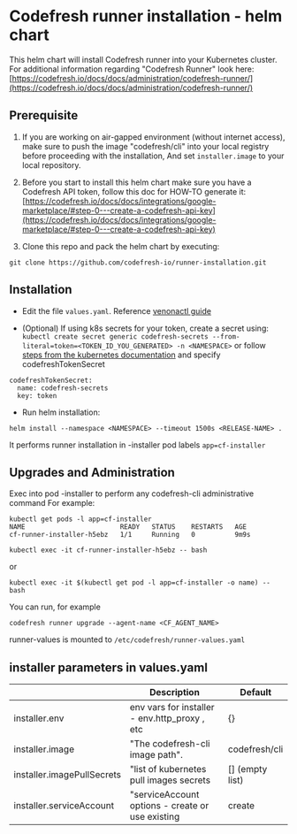 # Codefresh runner installation - helm chart

This helm chart will install Codefresh runner into your Kubernetes cluster. 
For additional information regarding "Codefresh Runner" look here: [https://codefresh.io/docs/docs/administration/codefresh-runner/](https://codefresh.io/docs/docs/administration/codefresh-runner/)

## Prerequisite
1. If you are working on air-gapped environment (without internet access), make sure to push the image "codefresh/cli" into your local registry before proceeding with the installation, And set `installer.image` to your local repository.

2. Before you start to install this helm chart make sure you have a Codefresh API token, follow this doc for HOW-TO generate it: [https://codefresh.io/docs/docs/integrations/google-marketplace/#step-0---create-a-codefresh-api-key](https://codefresh.io/docs/docs/integrations/google-marketplace/#step-0---create-a-codefresh-api-key)

3. Clone this repo and pack the helm chart by executing:
```
git clone https://github.com/codefresh-io/runner-installation.git
```

## Installation
- Edit the file `values.yaml`. Reference [venonactl guide](https://github.com/codefresh-io/venona/tree/release-1.0/venonactl#install-using---values-valuesyaml)
  
- (Optional) If using k8s secrets for your token, create a secret using: `kubectl create secret generic codefresh-secrets --from-literal=token=<TOKEN_ID_YOU_GENERATED> -n <NAMESPACE>` or follow [steps from the kubernetes documentation](https://kubernetes.io/docs/concepts/configuration/secret/#creating-a-secret) and specify codefreshTokenSecret 
```
codefreshTokenSecret:
  name: codefresh-secrets
  key: token
```

- Run helm installation: 
```
helm install --namespace <NAMESPACE> --timeout 1500s <RELEASE-NAME> .
```
It performs runner installation in <release-name>-installer pod labels `app=cf-installer`

## Upgrades and Administration
Exec into pod <release-name>-installer to perform any codefresh-cli administrative command
For example:
```
kubectl get pods -l app=cf-installer
NAME                        READY   STATUS    RESTARTS   AGE
cf-runner-installer-h5ebz   1/1     Running   0          9m9s
````

```
kubectl exec -it cf-runner-installer-h5ebz -- bash
```
or
```
kubectl exec -it $(kubectl get pod -l app=cf-installer -o name) -- bash
```

You can run, for example
```
codefresh runner upgrade --agent-name <CF_AGENT_NAME>
```

runner-values is mounted to `/etc/codefresh/runner-values.yaml`



## installer parameters in values.yaml
|                            |Description                                     |Default                 |
|----------------------------|------------------------------------------------|------------------------|
|installer.env               | env vars for installer - env.http_proxy , etc  | {}                     |
|installer.image             |"The codefresh-cli image path".                 |codefresh/cli           |
|installer.imagePullSecrets  |"list of kubernetes pull images secrets         | []  (empty list)       |
|installer.serviceAccount    |"serviceAccount options - create or use existing| create                 |

